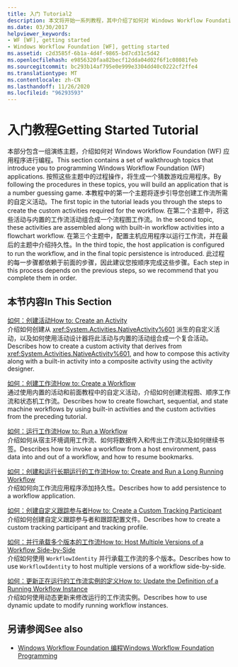 ```yaml
---
title: 入门 Tutorial2
description: 本文将开始一系列教程，其中介绍了如何对 Windows Workflow Foundation 应用程序进行编程。
ms.date: 03/30/2017
helpviewer_keywords:
- WF [WF], getting started
- Windows Workflow Foundation [WF], getting started
ms.assetid: c2d3585f-6b1a-4d4f-9865-bd7cd31c5d42
ms.openlocfilehash: e9856320faa82becf12dda04d02f6f1c08081feb
ms.sourcegitcommit: bc293b14af795e0e999e3304dd40c0222cf2ffe4
ms.translationtype: MT
ms.contentlocale: zh-CN
ms.lasthandoff: 11/26/2020
ms.locfileid: "96293593"
---
```

# <a name="getting-started-tutorial"></a><span data-ttu-id="35784-103">入门教程</span><span class="sxs-lookup"><span data-stu-id="35784-103">Getting Started Tutorial</span></span>

<span data-ttu-id="35784-104">本部分包含一组演练主题，介绍如何对 Windows Workflow Foundation (WF) 应用程序进行编程。</span><span class="sxs-lookup"><span data-stu-id="35784-104">This section contains a set of walkthrough topics that introduce you to programming Windows Workflow Foundation (WF) applications.</span></span> <span data-ttu-id="35784-105">按照这些主题中的过程操作，将生成一个猜数游戏应用程序。</span><span class="sxs-lookup"><span data-stu-id="35784-105">By following the procedures in these topics, you will build an application that is a number guessing game.</span></span> <span data-ttu-id="35784-106">本教程中的第一个主题将逐步引导您创建工作流所需的自定义活动。</span><span class="sxs-lookup"><span data-stu-id="35784-106">The first topic in the tutorial leads you through the steps to create the custom activities required for the workflow.</span></span> <span data-ttu-id="35784-107">在第二个主题中，将这些活动与内置的工作流活动组合成一个流程图工作流。</span><span class="sxs-lookup"><span data-stu-id="35784-107">In the second topic, these activities are assembled along with built-in workflow activities into a flowchart workflow.</span></span> <span data-ttu-id="35784-108">在第三个主题中，配置主机应用程序以运行工作流，并在最后的主题中介绍持久性。</span><span class="sxs-lookup"><span data-stu-id="35784-108">In the third topic, the host application is configured to run the workflow, and in the final topic persistence is introduced.</span></span> <span data-ttu-id="35784-109">此过程的每一步骤都依赖于前面的步骤，因此建议您按顺序完成这些步骤。</span><span class="sxs-lookup"><span data-stu-id="35784-109">Each step in this process depends on the previous steps, so we recommend that you complete them in order.</span></span>  
  
## <a name="in-this-section"></a><span data-ttu-id="35784-110">本节内容</span><span class="sxs-lookup"><span data-stu-id="35784-110">In This Section</span></span>  

 [<span data-ttu-id="35784-111">如何：创建活动</span><span class="sxs-lookup"><span data-stu-id="35784-111">How to: Create an Activity</span></span>](how-to-create-an-activity.md)  
 <span data-ttu-id="35784-112">介绍如何创建从 <xref:System.Activities.NativeActivity%601> 派生的自定义活动，以及如何使用活动设计器将此活动与内置的活动组合成一个复合活动。</span><span class="sxs-lookup"><span data-stu-id="35784-112">Describes how to create a custom activity that derives from <xref:System.Activities.NativeActivity%601>, and how to compose this activity along with a built-in activity into a composite activity using the activity designer.</span></span>  
  
 [<span data-ttu-id="35784-113">如何：创建工作流</span><span class="sxs-lookup"><span data-stu-id="35784-113">How to: Create a Workflow</span></span>](how-to-create-a-workflow.md)  
 <span data-ttu-id="35784-114">通过使用内置的活动和前面教程中的自定义活动，介绍如何创建流程图、顺序工作流和状态机工作流。</span><span class="sxs-lookup"><span data-stu-id="35784-114">Describes how to create flowchart, sequential, and state machine workflows by using built-in activities and the custom activities from the preceding tutorial.</span></span>  
  
 [<span data-ttu-id="35784-115">如何：运行工作流</span><span class="sxs-lookup"><span data-stu-id="35784-115">How to: Run a Workflow</span></span>](how-to-run-a-workflow.md)  
 <span data-ttu-id="35784-116">介绍如何从宿主环境调用工作流、如何将数据传入和传出工作流以及如何继续书签。</span><span class="sxs-lookup"><span data-stu-id="35784-116">Describes how to invoke a workflow from a host environment, pass data into and out of a workflow, and how to resume bookmarks.</span></span>  
  
 [<span data-ttu-id="35784-117">如何：创建和运行长期运行的工作流</span><span class="sxs-lookup"><span data-stu-id="35784-117">How to: Create and Run a Long Running Workflow</span></span>](how-to-create-and-run-a-long-running-workflow.md)  
 <span data-ttu-id="35784-118">介绍如何向工作流应用程序添加持久性。</span><span class="sxs-lookup"><span data-stu-id="35784-118">Describes how to add persistence to a workflow application.</span></span>  
  
 [<span data-ttu-id="35784-119">如何：创建自定义跟踪参与者</span><span class="sxs-lookup"><span data-stu-id="35784-119">How to: Create a Custom Tracking Participant</span></span>](how-to-create-a-custom-tracking-participant.md)  
 <span data-ttu-id="35784-120">介绍如何创建自定义跟踪参与者和跟踪配置文件。</span><span class="sxs-lookup"><span data-stu-id="35784-120">Describes how to create a custom tracking participant and tracking profile.</span></span>  
  
 [<span data-ttu-id="35784-121">如何：并行承载多个版本的工作流</span><span class="sxs-lookup"><span data-stu-id="35784-121">How to: Host Multiple Versions of a Workflow Side-by-Side</span></span>](how-to-host-multiple-versions-of-a-workflow-side-by-side.md)  
 <span data-ttu-id="35784-122">介绍如何使用 `WorkflowIdentity` 并行承载工作流的多个版本。</span><span class="sxs-lookup"><span data-stu-id="35784-122">Describes how to use `WorkflowIdentity` to host multiple versions of a workflow side-by-side.</span></span>  
  
 [<span data-ttu-id="35784-123">如何：更新正在运行的工作流实例的定义</span><span class="sxs-lookup"><span data-stu-id="35784-123">How to: Update the Definition of a Running Workflow Instance</span></span>](how-to-update-the-definition-of-a-running-workflow-instance.md)  
 <span data-ttu-id="35784-124">介绍如何使用动态更新来修改运行的工作流实例。</span><span class="sxs-lookup"><span data-stu-id="35784-124">Describes how to use dynamic update to modify running workflow instances.</span></span>  
  
## <a name="see-also"></a><span data-ttu-id="35784-125">另请参阅</span><span class="sxs-lookup"><span data-stu-id="35784-125">See also</span></span>

- [<span data-ttu-id="35784-126">Windows Workflow Foundation 编程</span><span class="sxs-lookup"><span data-stu-id="35784-126">Windows Workflow Foundation Programming</span></span>](programming.md)
